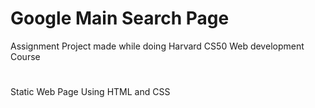 # Google Main Search Page
Assignment Project made while doing Harvard CS50 Web development Course 
#
Static Web Page Using HTML and CSS

